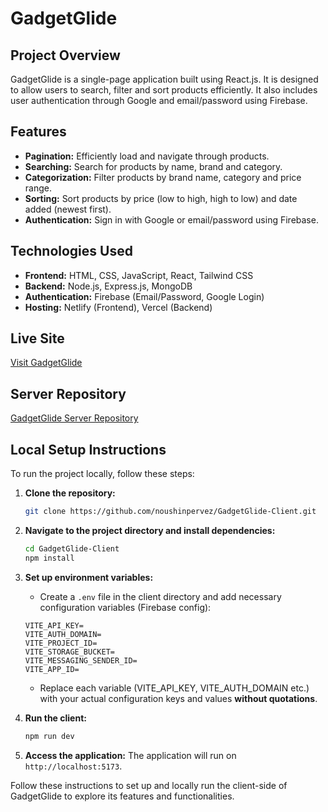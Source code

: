 # GadgetGlide

## Project Overview
GadgetGlide is a single-page application built using React.js. It is designed to allow users to search, filter and sort products efficiently. It also includes user authentication through Google and email/password using Firebase.

## Features

- **Pagination:** Efficiently load and navigate through products.
- **Searching:** Search for products by name, brand and category.
- **Categorization:** Filter products by brand name, category and price range.
- **Sorting:** Sort products by price (low to high, high to low) and date added (newest first).
- **Authentication:** Sign in with Google or email/password using Firebase.

## Technologies Used
- **Frontend:** HTML, CSS, JavaScript, React, Tailwind CSS
- **Backend:** Node.js, Express.js, MongoDB
- **Authentication:** Firebase (Email/Password, Google Login)
- **Hosting:** Netlify (Frontend), Vercel (Backend)

## Live Site
[Visit GadgetGlide](https://gadgetglide.netlify.app/)

## Server Repository
[GadgetGlide Server Repository](https://github.com/noushinpervez/GadgetGlide-Server)

## Local Setup Instructions
To run the project locally, follow these steps:

1. **Clone the repository:**
    ```sh
    git clone https://github.com/noushinpervez/GadgetGlide-Client.git
    ```

2. **Navigate to the project directory and install dependencies:**
    ```sh
    cd GadgetGlide-Client
    npm install
    ```

3. **Set up environment variables:**
   - Create a `.env` file in the client directory and add necessary configuration variables (Firebase config):
   
   ```plaintext
   VITE_API_KEY=
   VITE_AUTH_DOMAIN=
   VITE_PROJECT_ID=
   VITE_STORAGE_BUCKET=
   VITE_MESSAGING_SENDER_ID=
   VITE_APP_ID=
   ```

   - Replace each variable (VITE_API_KEY, VITE_AUTH_DOMAIN etc.) with your actual configuration keys and values **without quotations**.

4. **Run the client:**
    ```sh
    npm run dev
    ```

5. **Access the application:**
    The application will run on `http://localhost:5173`.

Follow these instructions to set up and locally run the client-side of GadgetGlide to explore its features and functionalities.